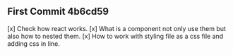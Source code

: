 ## First Commit 4b6cd59

[x] Check how react works.
[x] What is a component not only use them but also how to nested them.
[x] How to work with styling file as a css file and adding css in line.
